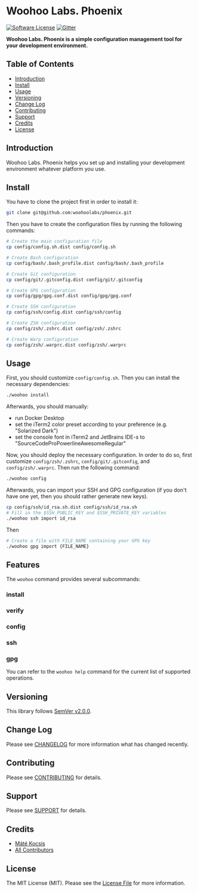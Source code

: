 # Woohoo Labs. Phoenix

[![Software License][ico-license]](LICENSE.md)
[![Gitter][ico-gitter]][link-gitter]

**Woohoo Labs. Phoenix is a simple configuration management tool for your development environment.**

## Table of Contents

* [Introduction](#introduction)
* [Install](#install)
* [Usage](#usage)
* [Versioning](#versioning)
* [Change Log](#change-log)
* [Contributing](#contributing)
* [Support](#support)
* [Credits](#credits)
* [License](#license)

## Introduction

Woohoo Labs. Phoenix helps you set up and installing your development environment whatever platform you use.

## Install

You have to clone the project first in order to install it:

```bash
git clone git@github.com:woohoolabs/phoenix.git
```

Then you have to create the configuration files by running the following commands:

```bash
# Create the main configuration file
cp config/config.sh.dist config/config.sh

# Create Bash configuration
cp config/bash/.bash_profile.dist config/bash/.bash_profile

# Create Git configuration
cp config/git/.gitconfig.dist config/git/.gitconfig

# Create GPG configuration
cp config/gpg/gpg.conf.dist config/gpg/gpg.conf

# Create SSH configuration
cp config/ssh/config.dist config/ssh/config

# Create ZSH configuration
cp config/zsh/.zshrc.dist config/zsh/.zshrc

# Create Warp configuration
cp config/zsh/.warprc.dist config/zsh/.warprc
```

## Usage

First, you should customize `config/config.sh`. Then you can install the necessary dependencies:

```bash
./woohoo install
```

Afterwards, you should manually:
- run Docker Desktop
- set the iTerm2 color preset according to your preference (e.g. "Solarized Dark")
- set the console font in iTerm2 and JetBrains IDE-s to "SourceCodeProPowerlineAwesomeRegular"

Now, you should deploy the necessary configuration. In order to do so, first customize
`config/zsh/.zshrc`, `config/git/.gitconfig`, and `config/zsh/.warprc`. Then run the following command:

```bash
./woohoo config
```

Afterwards, you can import your SSH and GPG configuration (if you don't have one yet, then you should rather
generate new keys).

```bash
cp config/ssh/id_rsa.sh.dist config/ssh/id_rsa.sh
# Fill in the $SSH_PUBLIC_KEY and $SSH_PRIVATE_KEY variables
./woohoo ssh import id_rsa
```

Then

```bash
# Create a file with FILE_NAME containing your GPG key
./woohoo gpg import {FILE_NAME}
```

## Features

The `woohoo` command provides several subcommands:

### install

### verify

### config

### ssh

### gpg

You can refer to the `woohoo help` command for the current list of supported operations.

## Versioning

This library follows [SemVer v2.0.0](http://semver.org/).

## Change Log

Please see [CHANGELOG](CHANGELOG.md) for more information what has changed recently.

## Contributing

Please see [CONTRIBUTING](CONTRIBUTING.md) for details.

## Support

Please see [SUPPORT](SUPPORT.md) for details.

## Credits

- [Máté Kocsis][link-author]
- [All Contributors][link-contributors]

## License

The MIT License (MIT). Please see the [License File](LICENSE.md) for more information.

[ico-license]: https://img.shields.io/badge/license-MIT-brightgreen.svg
[ico-gitter]: https://badges.gitter.im/woohoolabs/phoenix.svg

[link-author]: https://github.com/kocsismate
[link-contributors]: ../../contributors
[link-gitter]: https://gitter.im/woohoolabs/phoenix?utm_source=badge&utm_medium=badge&utm_campaign=pr-badge
